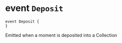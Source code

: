 # event `Deposit`

```
event Deposit {
}
```

 Emitted when a moment is deposited into a Collection

